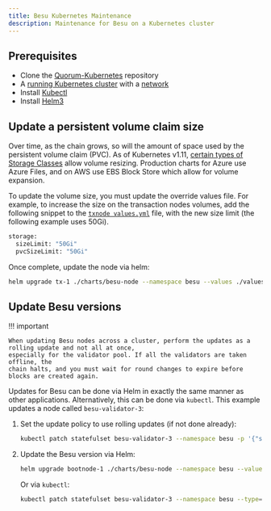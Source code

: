 ```yaml
---
title: Besu Kubernetes Maintenance
description: Maintenance for Besu on a Kubernetes cluster
---
```


## Prerequisites

* Clone the [Quorum-Kubernetes](https://github.com/ConsenSys/quorum-kubernetes) repository
* A [running Kubernetes cluster](./Create-Cluster.md) with a [network](./Deploy-Charts.md)
* Install [Kubectl](https://kubernetes.io/docs/tasks/tools/)
* Install [Helm3](https://helm.sh/docs/intro/install/)

## Update a persistent volume claim size

Over time, as the chain grows, so will the amount of space used by the persistent volume claim (PVC).
As of Kubernetes v1.11, [certain types of Storage Classes](https://kubernetes.io/docs/concepts/storage/storage-classes/#allow-volume-expansion)
allow volume resizing.
Production charts for Azure use Azure Files, and on AWS use EBS Block Store which allow for volume expansion.

To update the volume size, you must update the override values file.
For example, to increase the size on the transaction nodes volumes, add the following snippet to the
[`txnode values.yml`](https://github.com/ConsenSys/quorum-kubernetes/blob/5920caff6dd15b4ca17f760ad9e4d7d2e43b41a1/helm/values/txnode.yml) file, with
the new size limit (the following example uses 50Gi).

```bash
storage:
  sizeLimit: "50Gi"
  pvcSizeLimit: "50Gi"
```

Once complete, update the node via helm:

```bash
helm upgrade tx-1 ./charts/besu-node --namespace besu --values ./values/txnode.yml
```

## Update Besu versions

!!! important

    When updating Besu nodes across a cluster, perform the updates as a rolling update and not all at once,
    especially for the validator pool. If all the validators are taken offline, the
    chain halts, and you must wait for round changes to expire before blocks are created again.

Updates for Besu can be done via Helm in exactly the same manner as other applications. Alternatively, this can be done
via `kubectl`. This example updates a node called `besu-validator-3`:

1. Set the update policy to use rolling updates (if not done already):

    ```bash
    kubectl patch statefulset besu-validator-3 --namespace besu -p '{"spec":{"updateStrategy":{"type":"RollingUpdate"}}}'
    ```

2. Update the Besu version via Helm:

      ```bash
      helm upgrade bootnode-1 ./charts/besu-node --namespace besu --values ./values/bootnode.yml --set image.besu.tag=21.10.0
      ```

     Or via `kubectl`:

      ```bash
      kubectl patch statefulset besu-validator-3 --namespace besu --type='json' -p='[{"op": "replace", "path": "/spec/template/spec/containers/0/image", "value":"hyperledger/besu:21.10.0"}]'
      ```
